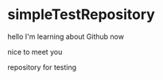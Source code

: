 # simpleTestRepository

hello I'm learning about Github now

nice to meet you


repository for testing
